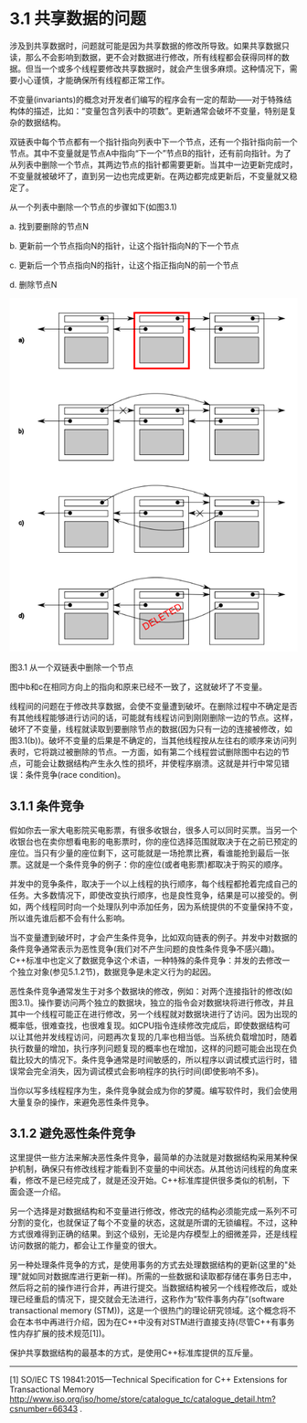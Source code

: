 # 3.1 共享数据的问题

涉及到共享数据时，问题就可能是因为共享数据的修改所导致。如果共享数据只读，那么不会影响到数据，更不会对数据进行修改，所有线程都会获得同样的数据。但当一个或多个线程要修改共享数据时，就会产生很多麻烦。这种情况下，需要小心谨慎，才能确保所有线程都正常工作。

不变量(invariants)的概念对开发者们编写的程序会有一定的帮助——对于特殊结构体的描述，比如：“变量包含列表中的项数”。更新通常会破坏不变量，特别是复杂的数据结构。

双链表中每个节点都有一个指针指向列表中下一个节点，还有一个指针指向前一个节点。其中不变量就是节点A中指向“下一个”节点B的指针，还有前向指针。为了从列表中删除一个节点，其两边节点的指针都需要更新。当其中一边更新完成时，不变量就被破坏了，直到另一边也完成更新。在两边都完成更新后，不变量就又稳定了。

从一个列表中删除一个节点的步骤如下(如图3.1)

   a. 找到要删除的节点N

   b. 更新前一个节点指向N的指针，让这个指针指向N的下一个节点

   c. 更新后一个节点指向N的指针，让这个指正指向N的前一个节点

   d. 删除节点N

![](../../images/chapter3/3-1.png)

图3.1 从一个双链表中删除一个节点

图中b和c在相同方向上的指向和原来已经不一致了，这就破坏了不变量。

线程间的问题在于修改共享数据，会使不变量遭到破坏。在删除过程中不确定是否有其他线程能够进行访问的话，可能就有线程访问到刚刚删除一边的节点。这样，破坏了不变量，线程就读取到要删除节点的数据(因为只有一边的连接被修改，如图3.1(b))。破坏不变量的后果是不确定的，当其他线程按从左往右的顺序来访问列表时，它将跳过被删除的节点。一方面，如有第二个线程尝试删除图中右边的节点，可能会让数据结构产生永久性的损坏，并使程序崩溃。这就是并行中常见错误：条件竞争(race condition)。

## 3.1.1 条件竞争

假如你去一家大电影院买电影票，有很多收银台，很多人可以同时买票。当另一个收银台也在卖你想看电影的电影票时，你的座位选择范围就取决于在之前已预定的座位。当只有少量的座位剩下，这可能就是一场抢票比赛，看谁能抢到最后一张票。这就是一个条件竞争的例子：你的座位(或者电影票)都取决于购买的顺序。

并发中的竞争条件，取决于一个以上线程的执行顺序，每个线程都抢着完成自己的任务。大多数情况下，即使改变执行顺序，也是良性竞争，结果是可以接受的。例如，两个线程同时向一个处理队列中添加任务，因为系统提供的不变量保持不变，所以谁先谁后都不会有什么影响。

当不变量遭到破坏时，才会产生条件竞争，比如双向链表的例子。并发中对数据的条件竞争通常表示为恶性竞争(我们对不产生问题的良性条件竞争不感兴趣)。C++标准中也定义了数据竞争这个术语，一种特殊的条件竞争：并发的去修改一个独立对象(参见5.1.2节)，数据竞争是未定义行为的起因。

恶性条件竞争通常发生于对多个数据块的修改，例如：对两个连接指针的修改(如图3.1)。操作要访问两个独立的数据块，独立的指令会对数据块将进行修改，并且其中一个线程可能正在进行修改，另一个线程就对数据块进行了访问。因为出现的概率低，很难查找，也很难复现。如CPU指令连续修改完成后，即使数据结构可以让其他并发线程访问，问题再次复现的几率也相当低。当系统负载增加时，随着执行数量的增加，执行序列问题复现的概率也在增加，这样的问题可能会出现在负载比较大的情况下。条件竞争通常是时间敏感的，所以程序以调试模式运行时，错误常会完全消失，因为调试模式会影响程序的执行时间(即使影响不多)。

当你以写多线程程序为生，条件竞争就会成为你的梦魇。编写软件时，我们会使用大量复杂的操作，来避免恶性条件竞争。

## 3.1.2 避免恶性条件竞争

这里提供一些方法来解决恶性条件竞争，最简单的办法就是对数据结构采用某种保护机制，确保只有修改线程才能看到不变量的中间状态。从其他访问线程的角度来看，修改不是已经完成了，就是还没开始。C++标准库提供很多类似的机制，下面会逐一介绍。

另一个选择是对数据结构和不变量进行修改，修改完的结构必须能完成一系列不可分割的变化，也就保证了每个不变量的状态，这就是所谓的无锁编程。不过，这种方式很难得到正确的结果。到这个级别，无论是内存模型上的细微差异，还是线程访问数据的能力，都会让工作量变的很大。

另一种处理条件竞争的方式，是使用事务的方式去处理数据结构的更新(这里的"处理"就如同对数据库进行更新一样)。所需的一些数据和读取都存储在事务日志中，然后将之前的操作进行合并，再进行提交。当数据结构被另一个线程修改后，或处理已经重启的情况下，提交就会无法进行，这称作为“软件事务内存”(software transactional memory (STM))，这是一个很热门的理论研究领域。这个概念将不会在本书中再进行介绍，因为在C++中没有对STM进行直接支持(尽管C++有事务性内存扩展的技术规范[1])。

保护共享数据结构的最基本的方式，是使用C++标准库提供的互斥量。

-----

[1] SO/IEC TS 19841:2015—Technical Specification for C++ Extensions for Transactional Memory http://www.iso.org/iso/home/store/catalogue_tc/catalogue_detail.htm?csnumber=66343 .